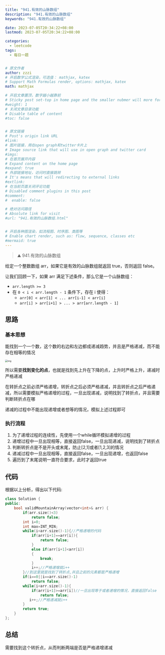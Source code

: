 ```yaml
---
title: "941.有效的山脉数组"
description: "941.有效的山脉数组"
keywords: "941.有效的山脉数组"

date: 2023-07-05T20:34:22+08:00
lastmod: 2023-07-05T20:34:22+08:00

categories:
  - leetcode
tags:
  - 每日一题


# 原文作者
author: zzzi
# 开启数学公式渲染，可选值： mathjax, katex
# Support Math Formulas render, options: mathjax, katex
math: mathjax

# 开启文章置顶，数字越小越靠前
# Sticky post set-top in home page and the smaller nubmer will more forward.
#weight: 1
# 关闭文章目录功能
# Disable table of content
#toc: false


# 原文链接
# Post's origin link URL
#link:
# 图片链接，用在open graph和twitter卡片上
# Image source link that will use in open graph and twitter card
#imgs:
# 在首页展开内容
# Expand content on the home page
#expand: true
# 外部链接地址，访问时直接跳转
# It's means that will redirecting to external links
#extlink:
# 在当前页面关闭评论功能
# Disabled comment plugins in this post
#comment:
#  enable: false

# 绝对访问路径
# Absolute link for visit
#url: "941.有效的山脉数组.html"


# 开启各种图渲染，如流程图、时序图、类图等
# Enable chart render, such as: flow, sequence, classes etc
#mermaid: true
---
```


>⛰ 941.有效的山脉数组

给定一个整数数组 arr，如果它是有效的山脉数组就返回 true，否则返回 false。

让我们回顾一下，如果 arr 满足下述条件，那么它是一个山脉数组：

- `arr.length >= 3`
- 在 `0 < i < arr.length - 1` 条件下，存在 i 使得：
  - `arr[0] < arr[1] < ... arr[i-1] < arr[i]`
  - `arr[i] > arr[i+1] > ... > arr[arr.length - 1]`

<!--more-->

## 思路

### 基本思想

能找到一个一个数，这个数的右边和左边都成递减趋势，并且是严格递减，而不能存在相等的情况

<img src="https://assets.leetcode.com/uploads/2019/10/20/hint_valid_mountain_array.png" alt="img" style="zoom:50%;" />

所以需要**找到变化的点**，也就是找到先上升在下降的点，上升时严格上升，递减时严格递减

在转折点之前必须严格递增，转折点之后必须严格递减，并且转折点之后严格递减，所以需要模拟严格递增的过程，一旦出现递减，说明找到了转折点，并且需要判断转折点在哪

递减的过程中不能出现递增或者想等的情况，模拟上述过程即可

### 执行流程

1. 为了递增过程的连续性，先使用一个while循环模拟递增的过程
2. 递增过程中一旦出现相等，直接返回false，一旦出现递减，说明找到了转折点
3. 判断转折点是不是开头或末尾，防止[2,1]或者[1,2,3]的情况
4. 递减过程中一旦出现相等，直接返回false，一旦出现递增，也返回false
5. 遍历到了末尾说明一直符合要求，此时才返回true 

## 代码

根据以上分析，得出以下代码:

~~~C++
class Solution {
public:
    bool validMountainArray(vector<int>& arr) {
        if(arr.size()<3)
            return false;
        int i=0;
        int max=INT_MIN;  
        while(i<arr.size()-1){//严格递增的代码
            if(arr[i+1]==arr[i]){
                return false;
            }
            else if(arr[i+1]<arr[i])
            {
                break;
            }
            i++;//严格递增就i++
        }//到这里就是找到了转折点,并且之前的元素都是严格递增
        if(i==0||i==arr.size()-1)
            return false;
        while(i<arr.size()-1){
            if(arr[i+1]>=arr[i])//一旦出现等于或者递增的情况，直接返回false
                return false;
           i++;//严格递减就i++
        }
        return true;
    }
};
~~~

## 总结

需要找到这个转折点，从而判断两端是否是严格递增递减
